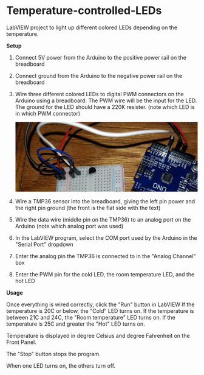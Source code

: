 # Temperature-controlled-LEDs
LabVIEW project to light up different colored LEDs depending on the temperature.

**Setup**
1. Connect 5V power from the Arduino to the positive power rail on the breadboard
2. Connect ground from the Arduino to the negative power rail on the breadboard
3. Wire three different colored LEDs to digital PWM connectors on the Arduino using a breadboard. The PWM wire will be the input for the LED. 
   The ground for the LED should have a 220K resister. (note which LED is in which PWM connector)
   
   ![Image of LED wiring](https://github.com/jfaulkner9292/Temperature-controlled-LEDs/blob/main/TMP36%20wiring.jpg?raw=true)
   
5. Wire a TMP36 sensor into the breadboard, giving the left pin power and the right pin ground (the front is the flat side with the text) 
6. Wire the data wire (middle pin on the TMP36) to an analog port on the Arduino (note which analog port was used)
7. In the LabVIEW program, select the COM port used by the Arduino in the "Serial Port" dropdown
8. Enter the analog pin the TMP36 is connected to in the "Analog Channel" box
9. Enter the PWM pin for the cold LED, the room temperature LED, and the hot LED

**Usage**

Once everything is wired correctly, click the "Run" button in LabVIEW
If the temperature is 20C or below, the "Cold" LED turns on. 
If the temperature is between 21C and 24C, the "Room temperature" LED turns on.
If the temperature is 25C and greater the "Hot" LED turns on.

Temperature is displayed in degree Celsius and degree Fahrenheit on the Front Panel.

The "Stop" button stops the program.

When one LED turns on, the others turn off.
